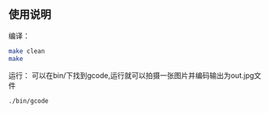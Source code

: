 ## 使用说明

编译：
```sh
make clean
make

```

运行：
可以在bin/下找到gcode,运行就可以拍摄一张图片并编码输出为out.jpg文件

```sh
./bin/gcode
```

